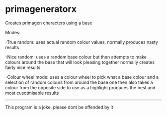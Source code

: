 # primageneratorx
Creates primagen characters using a base

Modes:

-True random: 
uses actual random colour values, normally produces nasty results

-Nice random: 
uses a random base colour but then attempts to make colours around the base that will look pleasing together
normally creates fairly nice results

-Colour wheel mode: 
uses a colour wheel to pick what a base colour and a selection of random colours from around the base one
then also takes a colour from the opposite side to use as a highlight
produces the best and most cusotmisable results

------

This program is a joke, please dont be offended by it
